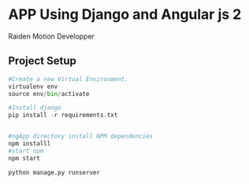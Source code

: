 # APP Using Django and Angular js 2 

Raiden Motion Developper 

## Project Setup
```python
#Create a new Virtual Environment.
virtualenv env
source env/bin/activate

#Install django
pip install -r requirements.txt


#ngApp directory install NPM dependencies
npm installl
#start npm
npm start

python manage.py runserver
```

 
